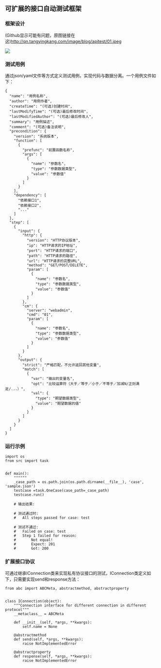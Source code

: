 ## 可扩展的接口自动测试框架

### 框架设计
(Github显示可能有问题，原图链接在这)http://qn.tangyingkang.com/image/blog/apitest/01.jpeg  

![](http://qn.tangyingkang.com/image/blog/apitest/01.jpeg)

### 测试用例
通过json/yaml文件等方式定义测试用例，实现代码与数据分离。一个用例文件如下：  
    
    {
      "name": "用例名称",
      "author": "用例作者",
      "createTime": "(可选)创建时间",
      "lastModifyTime": "(可选)最后修改时间",
      "lastModifiedAuthor": "(可选)最后修改人",
      "summary": "用例描述",
      "comment": "(可选)备注说明",
      "precondition": {
        "version": "系统版本",
        "function": [
          {
            "prefunc": "前置函数名称",
            "args": [
              {
                "name": "参数名",
                "type": "参数数据类型",
                "value": "参数值"
              }
            ]
          }
        ],
        "dependency": [
          "依赖接口1",
          "依赖接口2",
          "..."
        ]
      },
      "step": [
        {
          "input": {
            "http": {
              "version": "HTTP协议版本",
              "ip": "HTTP请求的IP地址",
              "port": "HTTP请求的端口",
              "path": "HTTP请求的路径",
              "url": "HTTP请求的完整URL",
              "method": "GET/POST/DELETE",
              "param": [
                {
                  "name": "参数名",
                  "type": "参数数据类型",
                  "value": "参数值"
                }
              ]
            },
            "cm": {
              "server": "webadmin",
              "cmd": "01",
              "param": [
                {
                  "name": "参数名",
                  "type": "参数数据类型",
                  "value": "参数值"
                }
              ]
            }
          },
          "output": {
            "strict": "严格匹配，不允许返回其他变量",
            "match": [
              {
                "var": "输出的变量名",
                "opt": "比较运算符（大于／等于／小于／不等于／加减N/正则满足/...）",
                "val": {
                  "type": "期望数据类型",
                  "value": "期望数据的值"
                }
              }
            ]
          }
        }
      ]
    }


### 运行示例
    import os
    from src import task


    def main():
        """"""
        _case_path = os.path.join(os.path.dirname(__file__), 'case', 'sample.json')
        testcase =task.OneCase(case_path=_case_path)
        testcase.run()

        # 输出结果:

        # 测试通过时:
        #   All steps passed for case: test

        # 测试不通过:
        #   Failed on case: test
        #   Step 1 failed for reason:
        #       Not equal!
        #       Expect: 201
        #       Got: 200
  

### 扩展接口协议
可通过继承IConnection类来实现私有协议接口的测试，IConnection类定义如下，只需要实现send和response方法：  

    from abc import ABCMeta, abstractmethod, abstractproperty


    class IConnection(object):
        """Connection interface for different connection in different protocol"""
        __metaclass__ = ABCMeta

        def __init__(self, *args, **kwargs):
            self.name = None

        @abstractmethod
        def send(self, *args, **kwargs):
            raise NotImplementedError

        @abstractproperty
        def response(self, *args, **kwargs):
            raise NotImplementedError
